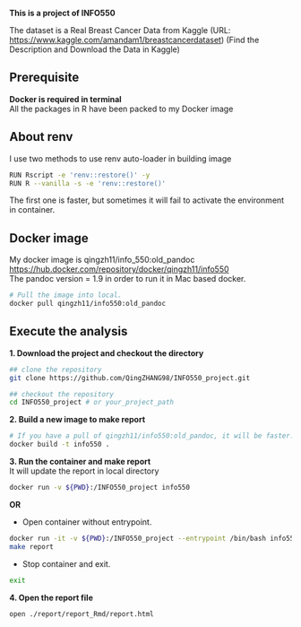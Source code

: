 **This is a project of INFO550**

The dataset is a Real Breast Cancer Data from Kaggle (URL: https://www.kaggle.com/amandam1/breastcancerdataset) (Find the Description and Download the Data in Kaggle)

## Prerequisite  
**Docker is required in terminal**  
All the packages in R have been packed to my Docker image  

## About renv  
I use two methods to use renv auto-loader in building image
```bash
RUN Rscript -e 'renv::restore()' -y
RUN R --vanilla -s -e 'renv::restore()'
```
The first one is faster, but sometimes it will fail to activate the environment in container.  

## Docker image
My docker image is qingzh11/info_550:old_pandoc  
https://hub.docker.com/repository/docker/qingzh11/info550  
The pandoc version = 1.9 in order to run it in Mac based docker.  
```bash
# Pull the image into local.
docker pull qingzh11/info550:old_pandoc
```

## Execute the analysis
**1. Download the project and checkout the directory**  
```bash
## clone the repository
git clone https://github.com/QingZHANG98/INFO550_project.git

## checkout the repository
cd INFO550_project # or your_project_path
```
**2. Build a new image to make report**  
```bash
# If you have a pull of qingzh11/info550:old_pandoc, it will be faster.
docker build -t info550 .
```
**3. Run the container and make report**  
It will update the report in local directory  
```bash
docker run -v ${PWD}:/INFO550_project info550
```
**OR**  
- Open container without entrypoint.  
```bash
docker run -it -v ${PWD}:/INFO550_project --entrypoint /bin/bash info550
make report
```
- Stop container and exit.  
```bash
exit
```

**4. Open the report file**  
```bash
open ./report/report_Rmd/report.html
```
